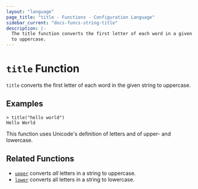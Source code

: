 ```yaml
---
layout: "language"
page_title: "title - Functions - Configuration Language"
sidebar_current: "docs-funcs-string-title"
description: |-
  The title function converts the first letter of each word in a given string
  to uppercase.
---
```


# `title` Function

`title` converts the first letter of each word in the given string to uppercase.

## Examples

```
> title("hello world")
Hello World
```

This function uses Unicode's definition of letters and of upper- and lowercase.

## Related Functions

* [`upper`](./upper.html) converts _all_ letters in a string to uppercase.
* [`lower`](./lower.html) converts all letters in a string to lowercase.
